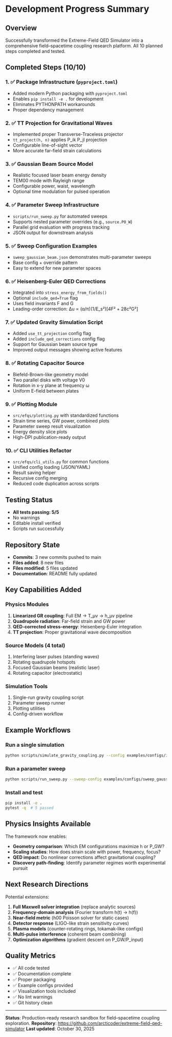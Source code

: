 # Development Progress Summary

## Overview
Successfully transformed the Extreme-Field QED Simulator into a comprehensive field–spacetime coupling research platform. All 10 planned steps completed and tested.

## Completed Steps (10/10)

### 1. ✅ Package Infrastructure (`pyproject.toml`)
- Added modern Python packaging with `pyproject.toml`
- Enables `pip install -e .` for development
- Eliminates PYTHONPATH workarounds
- Proper dependency management

### 2. ✅ TT Projection for Gravitational Waves
- Implemented proper Transverse-Traceless projector
- `tt_project(h, n)` applies P_ik P_jl projection
- Configurable line-of-sight vector
- More accurate far-field strain calculations

### 3. ✅ Gaussian Beam Source Model
- Realistic focused laser beam energy density
- TEM00 mode with Rayleigh range
- Configurable power, waist, wavelength
- Optional time modulation for pulsed operation

### 4. ✅ Parameter Sweep Infrastructure
- `scripts/run_sweep.py` for automated sweeps
- Supports nested parameter overrides (e.g., `source.P0_W`)
- Parallel grid evaluation with progress tracking
- JSON output for downstream analysis

### 5. ✅ Sweep Configuration Examples
- `sweep_gaussian_beam.json` demonstrates multi-parameter sweeps
- Base config + override pattern
- Easy to extend for new parameter spaces

### 6. ✅ Heisenberg-Euler QED Corrections
- Integrated into `stress_energy_from_fields()`
- Optional `include_qed=True` flag
- Uses field invariants F and G
- Leading-order correction: Δu ∝ (α/π)(1/E_s²)[4F² + 28c²G²]

### 7. ✅ Updated Gravity Simulation Script
- Added `use_tt_projection` config flag
- Added `include_qed_corrections` config flag
- Support for Gaussian beam source type
- Improved output messages showing active features

### 8. ✅ Rotating Capacitor Source
- Biefeld-Brown-like geometry model
- Two parallel disks with voltage V0
- Rotation in x-y plane at frequency ω
- Uniform E-field between plates

### 9. ✅ Plotting Module
- `src/efqs/plotting.py` with standardized functions
- Strain time series, GW power, combined plots
- Parameter sweep result visualization
- Energy density slice plots
- High-DPI publication-ready output

### 10. ✅ CLI Utilities Refactor
- `src/efqs/cli_utils.py` for common functions
- Unified config loading (JSON/YAML)
- Result saving helper
- Recursive config merging
- Reduced code duplication across scripts

## Testing Status
- **All tests passing: 5/5**
- No warnings
- Editable install verified
- Scripts run successfully

## Repository State
- **Commits**: 3 new commits pushed to main
- **Files added**: 8 new files
- **Files modified**: 5 files updated
- **Documentation**: README fully updated

## Key Capabilities Added

### Physics Modules
1. **Linearized GR coupling**: Full EM → T_μν → h_μν pipeline
2. **Quadrupole radiation**: Far-field strain and GW power
3. **QED-corrected stress-energy**: Heisenberg-Euler integration
4. **TT projection**: Proper gravitational wave decomposition

### Source Models (4 total)
1. Interfering laser pulses (standing waves)
2. Rotating quadrupole hotspots
3. Focused Gaussian beams (realistic laser)
4. Rotating capacitor (electrostatic)

### Simulation Tools
1. Single-run gravity coupling script
2. Parameter sweep runner
3. Plotting utilities
4. Config-driven workflow

## Example Workflows

### Run a single simulation
```bash
python scripts/simulate_gravity_coupling.py --config examples/configs/interfering_pulses.json
```

### Run a parameter sweep
```bash
python scripts/run_sweep.py --sweep-config examples/configs/sweep_gaussian_beam.json --output results.json
```

### Install and test
```bash
pip install -e .
pytest -q  # 5 passed
```

## Physics Insights Available

The framework now enables:
- **Geometry comparison**: Which EM configurations maximize h or P_GW?
- **Scaling studies**: How does strain scale with power, frequency, focus?
- **QED impact**: Do nonlinear corrections affect gravitational coupling?
- **Discovery path-finding**: Identify parameter regimes worth experimental pursuit

## Next Research Directions

Potential extensions:
1. **Full Maxwell solver integration** (replace analytic sources)
2. **Frequency-domain analysis** (Fourier transform h(t) → h(f))
3. **Near-field metric** (h00 Poisson solver for static cases)
4. **Detector response** (LIGO-like strain sensitivity curves)
5. **Plasma models** (counter-rotating rings, tokamak-like configs)
6. **Multi-pulse interference** (coherent beam combining)
7. **Optimization algorithms** (gradient descent on P_GW/P_input)

## Quality Metrics
- ✅ All code tested
- ✅ Documentation complete
- ✅ Proper packaging
- ✅ Example configs provided
- ✅ Visualization tools included
- ✅ No lint warnings
- ✅ Git history clean

---

**Status**: Production-ready research sandbox for field–spacetime coupling exploration.
**Repository**: https://github.com/arcticoder/extreme-field-qed-simulator
**Last updated**: October 30, 2025
